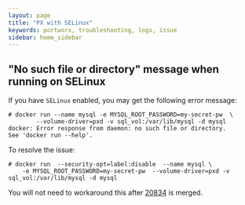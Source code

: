 ```yaml
---
layout: page
title: "PX with SELinux"
keywords: portworx, troubleshooting, logs, issue
sidebar: home_sidebar
---
```


## "No such file or directory" message when running on SELinux

If you have `SELinux` enabled, you may get the following error message:
 
```
# docker run --name mysql -e MYSQL_ROOT_PASSWORD=my-secret-pw  \
		--volume-driver=pxd -v sql_vol:/var/lib/mysql -d mysql
docker: Error response from daemon: no such file or directory.
See 'docker run --help'.
```

To resolve the issue:

```
# docker run  --security-opt=label:disable  --name mysql \
	-e MYSQL_ROOT_PASSWORD=my-secret-pw  --volume-driver=pxd -v  sql_vol:/var/lib/mysql -d mysql
```

You will not need to workaround this after [20834](https://github.com/docker/docker/pull/20834) is merged.
